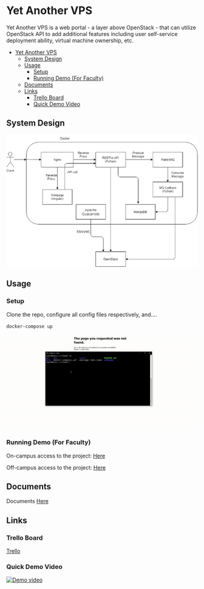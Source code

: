 # Yet Another VPS

Yet Another VPS is a web portal - a layer above OpenStack - that can utilize OpenStack API to add additional features including user self-service deployment ability, virtual machine ownership, etc.

- [Yet Another VPS](#yet-another-vps)
  - [System Design](#system-design)
  - [Usage](#usage)
    - [Setup](#setup)
    - [Running Demo (For Faculty)](#running-demo-for-faculty)
  - [Documents](#documents)
  - [Links](#links)
    - [Trello Board](#trello-board)
    - [Quick Demo Video](#quick-demo-video)

## System Design

![System Design](doc/images/block_diagram.png)

## Usage

### Setup

Clone the repo, configure all config files respectively, and....

```bash
docker-compose up
```

![Docker Compose](doc/gifs/docker.gif)

### Running Demo (For Faculty)

On-campus access to the project: [Here](http://142.3.190.142/)

Off-campus access to the project: [Here](http://docker.hzyone.com:6001/)

## Documents

Documents [Here](doc)

## Links

### Trello Board

[Trello](https://trello.com/b/FHkfT7ZH/t2ee)

### Quick Demo Video

[![Demo video](http://img.youtube.com/vi/AP4eokqmSOM/0.jpg)](http://www.youtube.com/watch?v=AP4eokqmSOM)
